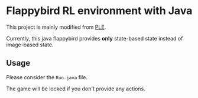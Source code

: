 # Flappybird RL environment with Java

This project is mainly modified from [PLE](https://github.com/ntasfi/PyGame-Learning-Environment).

Currently, this java flappybird provides <b>only</b> state-based state instead of image-based state.

## Usage

Please consider the `Run.java` file.

The game will be locked if you don't provide any actions.
